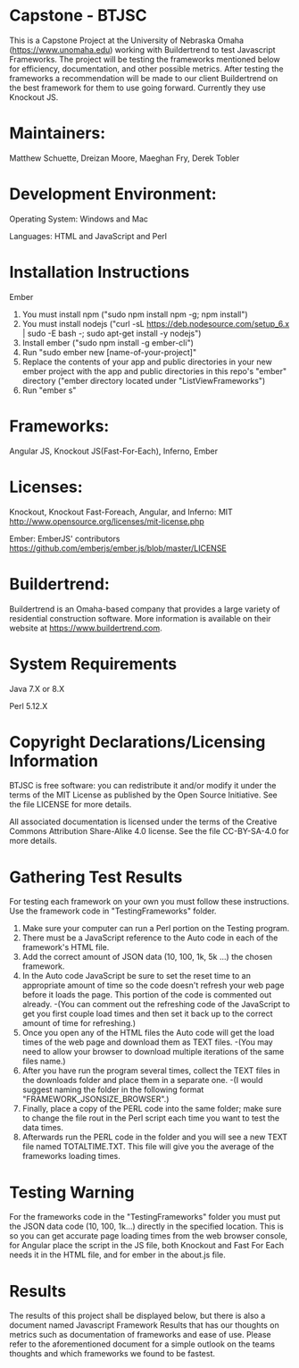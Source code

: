 # Capstone - BTJSC
This is a Capstone Project at the University of Nebraska Omaha (https://www.unomaha.edu) working with Buildertrend to test Javascript Frameworks.
The project will be testing the frameworks mentioned below for efficiency, documentation, and other possible metrics.
After testing the frameworks a recommendation will be made to our client Buildertrend on the best framework for them to use going forward. Currently they use Knockout JS.

# Maintainers: 
Matthew Schuette, Dreizan Moore, Maeghan Fry, Derek Tobler

# Development Environment:
Operating System: Windows and Mac

Languages: HTML and JavaScript and Perl

# Installation Instructions
Ember
1. You must install npm ("sudo npm install npm -g; npm install")
2. You must install nodejs ("curl -sL https://deb.nodesource.com/setup_6.x | sudo -E bash -; sudo apt-get install -y nodejs")
3. Install ember ("sudo npm install -g ember-cli")
4. Run "sudo ember new [name-of-your-project]"
5. Replace the contents of your app and public directories in your new ember project with the app and public directories in this repo's "ember" directory ("ember directory located under "ListViewFrameworks")
6. Run "ember s"

# Frameworks:
Angular JS, Knockout JS(Fast-For-Each), Inferno, Ember

# Licenses:
Knockout, Knockout Fast-Foreach, Angular, and Inferno: MIT http://www.opensource.org/licenses/mit-license.php

Ember: EmberJS' contributors https://github.com/emberjs/ember.js/blob/master/LICENSE

# Buildertrend:
Buildertrend is an Omaha-based company that provides a large variety of residential construction software. More information is available on their website at https://www.buildertrend.com.

# System Requirements
Java 7.X or 8.X

Perl 5.12.X

# Copyright Declarations/Licensing Information
BTJSC is free software: you can redistribute it and/or modify it under the terms of the MIT License as published by the Open Source Initiative. See the file LICENSE for more details.

All associated documentation is licensed under the terms of the Creative Commons Attribution Share-Alike 4.0 license. See the file CC-BY-SA-4.0 for more details.

# Gathering Test Results
For testing each framework on your own you must follow these instructions. Use the framework code in "TestingFrameworks" folder.
1. Make sure your computer can run a Perl portion on the Testing program.
2. There must be a JavaScript reference to the Auto code in each of the framework's HTML file.
3. Add the correct amount of JSON data (10, 100, 1k, 5k ...) the chosen framework.
4. In the Auto code JavaScript be sure to set the reset time to an appropriate amount of time so the code doesn't refresh your web page before it loads the page. This portion of the code is commented out already.
  -(You can comment out the refreshing code of the JavaScript to get you first couple load times and then set it back up to the correct amount of time for refreshing.)
5. Once you open any of the HTML files the Auto code will get the load times of the web page and download them as TEXT files.
  -(You may need to allow your browser to download multiple iterations of the same files name.)
6. After you have run the program several times, collect the TEXT files in the downloads folder and place them in a separate one. 
  -(I would suggest naming the folder in the following format "FRAMEWORK_JSONSIZE_BROWSER".)
7. Finally, place a copy of the PERL code into the same folder; make sure to change the file rout in the Perl script each time you want to test the data times.
8. Afterwards run the PERL code in the folder and you will see a new TEXT file named TOTALTIME.TXT. This file will give you the average of the frameworks loading times.

# Testing Warning
For the frameworks code in the "TestingFrameworks" folder you must put the JSON data code (10, 100, 1k...) directly in the specified location. This is so you can get accurate page loading times from the web browser console, for Angular place the script in the JS file, both Knockout and Fast For Each needs it in the HTML file, and for ember in the about.js file.

# Results
The results of this project shall be displayed below, but there is also a document named Javascript Framework Results that has our thoughts on metrics such as documentation of frameworks and ease of use. Please refer to the aforementioned document for a simple outlook on the teams thoughts and which frameworks we found to be fastest.
